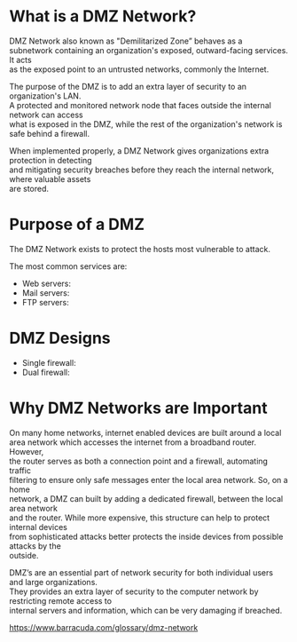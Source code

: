 # What is a DMZ Network?

DMZ Network also known as "Demilitarized Zone” behaves as a  
subnetwork containing an organization's exposed, outward-facing services. It acts  
as the exposed point to an untrusted networks, commonly the Internet.

The purpose of the DMZ is to add an extra layer of security to an organization's LAN.   
A protected and monitored network node that faces outside the internal network can access  
what is exposed in the DMZ, while the rest of the organization's network is safe behind a firewall.

When implemented properly, a DMZ Network gives organizations extra protection in detecting   
and mitigating security breaches before they reach the internal network, where valuable assets   
are stored.

# Purpose of a DMZ

The DMZ Network exists to protect the hosts most vulnerable to attack.  

The most common services are:

* Web servers:   
* Mail servers:   
* FTP servers:   

# DMZ Designs

* Single firewall:   
* Dual firewall:   

# Why DMZ Networks are Important

On many home networks, internet enabled devices are built around a local  
area network which accesses the internet from a broadband router. However,   
the router serves as both a connection point and a firewall, automating traffic  
filtering to ensure only safe messages enter the local area network. So, on a home  
network, a DMZ can built by adding a dedicated firewall, between the local area network  
and the router. While more expensive, this structure can help to protect internal devices  
from sophisticated attacks better protects the inside devices from possible attacks by the  
outside.

DMZ’s are an essential part of network security for both individual users and large organizations.  
They provides an extra layer of security to the computer network by restricting remote access to   
internal servers and information, which can be very damaging if breached.

https://www.barracuda.com/glossary/dmz-network
